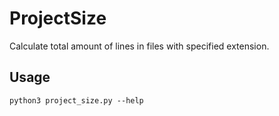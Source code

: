 # ProjectSize
Calculate total amount of lines in files with specified extension.

## Usage
```shell
python3 project_size.py --help
```
